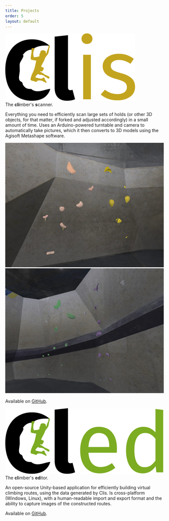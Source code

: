 ```yaml
---
title: Projects
order: 5
layout: default
---
```


<!-- REFACTOR THIS TO FUNCTIONS! -->
<div class="mx-auto space-y-10">
	<div class="flex-1 space-y-5">
		<div class="grid place-items-center space-y-2">
			<img class="h-12 drop-shadow-md" src="/assets/images/clis.svg">
			<div class="text-xl">The <strong>cli</strong>mber's <strong>s</strong>canner.</div>
		</div>
		<p class="hyphenate">
			Everything you need to efficiently scan large sets of holds (or other 3D objects, for that matter, if forked and adjusted accordingly) in a small amount of time. Uses an Arduino-powered turntable and camera to automatically take pictures, which it then converts to 3D models using the Agisoft Metashape software.
		</p>
		<div class="gap-2 grid place-items-center grid-cols-2">
			<div class="w-full pl-5">
				<img src="/assets/images/cled/1.jpg" alt="image">
			</div>
			<div class="w-full pr-5">
				<img src="/assets/images/cled/2.jpg" alt="image">
			</div>
		</div>
		<p class="hyphenate text-right">
			Available on <a href="https://github.com/Climber-Apps/Clis">GitHub</a>.
		</p>
	</div>
	<div class="flex-1 space-y-5">
		<div class="grid place-items-center space-y-2">
			<img class="h-12 drop-shadow-md" src="/assets/images/cled.svg">
			<div class="text-xl">The <strong>cl</strong>imber's <strong>ed</strong>itor.</div>
		</div>
		<p class="hyphenate">
			An open-source Unity-based application for efficiently building virtual climbing routes, using the data generated by Clis. Is cross-platform (Windows, Linux), with a human-readable import and export format and the ability to capture images of the constructed routes.
		</p>
		<p class="hyphenate text-right">
			Available on <a href="https://github.com/Climber-Apps/Cled">GitHub</a>.
		</p>
	</div>
</div>
